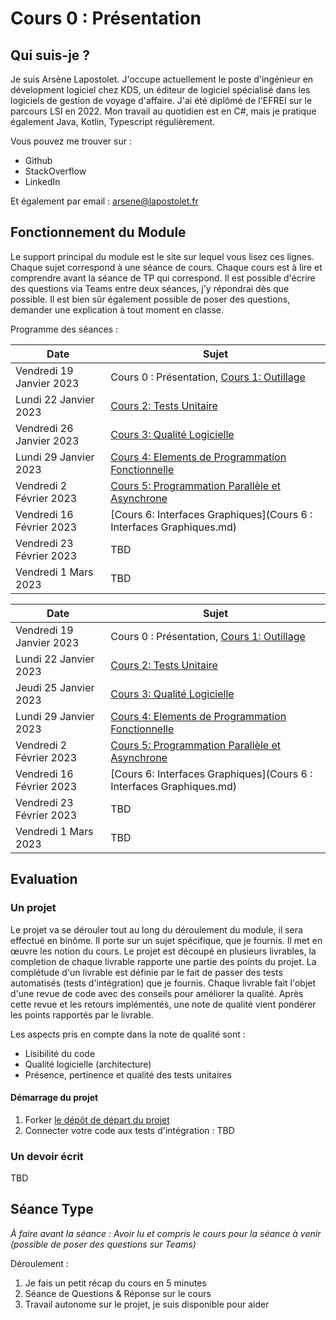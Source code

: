 # Cours 0 : Présentation

## Qui suis-je ?

Je suis Arsène Lapostolet. J'occupe actuellement le poste d'ingénieur en dévelopment logiciel chez KDS, un éditeur de logiciel spécialisé dans les logiciels de gestion de voyage d'affaire. J'ai été diplômé de l'EFREI sur le parcours LSI en 2022. Mon travail au quotidien est en C#, mais je pratique également Java, Kotlin, Typescript régulièrement.

Vous pouvez me trouver sur : 

- Github
- StackOverflow
- LinkedIn

Et également par email : arsene@lapostolet.fr

## Fonctionnement du Module

Le support principal du module est le site sur lequel vous lisez ces lignes. Chaque sujet correspond à une séance de cours. Chaque cours est à lire et comprendre avant la séance de TP qui correspond. Il est possible d'écrire des questions via Teams entre deux séances, j'y répondrai dès que possible. Il est bien sûr également possible de poser des questions, demander une explication à tout moment en classe.

Programme des séances : 
<tabs>
<tab title="LSI1">


| Date                     | Sujet                                                                                                     |
|--------------------------|-----------------------------------------------------------------------------------------------------------|
| Vendredi 19 Janvier 2023 | Cours 0 : Présentation, [Cours 1: Outillage](Cours-1-Outillage.md)                                        |
| Lundi 22 Janvier 2023    | [Cours 2: Tests Unitaire](Cours-2-Tests-Unitaires.md)                                                     |
| Vendredi 26 Janvier 2023 | [Cours 3: Qualité Logicielle](Cours-3-Qualité-Logicielle.md)                                              |
| Lundi 29 Janvier 2023    | [Cours 4: Elements de Programmation Fonctionnelle](Cours-4-Element-de-programmation-orientée-fonction.md) |
| Vendredi 2 Février 2023  | [Cours 5: Programmation Parallèle et Asynchrone](Cours-5-Programmation-Parrallèle-et-Asynchrone.md)       |
| Vendredi 16 Février 2023 | [Cours 6: Interfaces Graphiques](Cours 6 : Interfaces Graphiques.md)                                      |
| Vendredi 23 Février 2023 | TBD                                                                                                       |
| Vendredi 1 Mars 2023     | TBD                                                                                                       |

</tab>
<tab title="LSI2">

| Date                     | Sujet                                                                                                     |
|--------------------------|-----------------------------------------------------------------------------------------------------------|
| Vendredi 19 Janvier 2023 | Cours 0 : Présentation, [Cours 1: Outillage](Cours-1-Outillage.md)                                        |
| Lundi 22 Janvier 2023    | [Cours 2: Tests Unitaire](Cours-2-Tests-Unitaires.md)                                                     |
| Jeudi 25 Janvier 2023    | [Cours 3: Qualité Logicielle](Cours-3-Qualité-Logicielle.md)                                              |
| Lundi 29 Janvier 2023    | [Cours 4: Elements de Programmation Fonctionnelle](Cours-4-Element-de-programmation-orientée-fonction.md) |
| Vendredi 2 Février 2023  | [Cours 5: Programmation Parallèle et Asynchrone](Cours-5-Programmation-Parrallèle-et-Asynchrone.md)       |
| Vendredi 16 Février 2023 | [Cours 6: Interfaces Graphiques](Cours 6 : Interfaces Graphiques.md)                                      |
| Vendredi 23 Février 2023 | TBD                                                                                                       |
| Vendredi 1 Mars 2023     | TBD                                                                                                       |

</tab>
</tabs>

## Evaluation

### Un projet

Le projet va se dérouler tout au long du déroulement du module, il sera effectué en binôme. Il porte sur un sujet spécifique, que je fournis. Il met en œuvre les notion du cours. Le projet est découpé en plusieurs livrables, la completion de chaque livrable rapporte une partie des points du projet. La complétude d'un livrable est définie par le fait de passer des tests automatisés (tests d'intégration) que je fournis. Chaque livrable fait l'objet d'une revue de code avec des conseils pour améliorer la qualité. Après cette revue et les retours implémentés, une note de qualité vient pondérer les points rapportés par le livrable.

Les aspects pris en compte dans la note de qualité sont : 

- Lisibilité du code
- Qualité logicielle (architecture)
- Présence, pertinence et qualité des tests unitaires

#### Démarrage du projet

1. Forker [le dépôt de départ du projet]()
2. Connecter votre code aux tests d'intégration : TBD

### Un devoir écrit

TBD

## Séance Type

*À faire avant la séance : Avoir lu et compris le cours pour la séance à venir (possible de poser des questions sur Teams)*

Déroulement : 

1. Je fais un petit récap du cours en 5 minutes
2. Séance de Questions & Réponse sur le cours
3. Travail autonome sur le projet, je suis disponible pour aider
